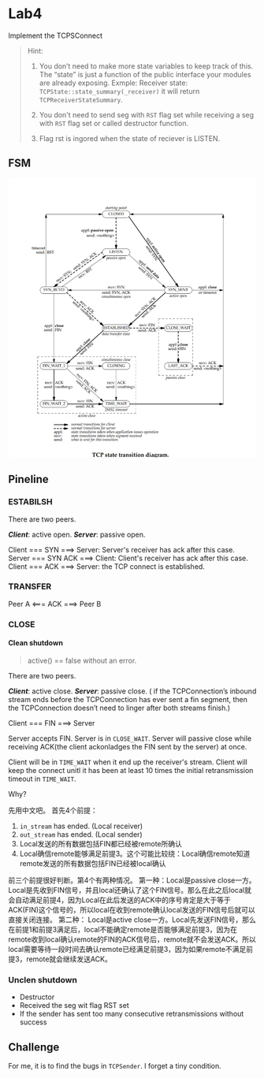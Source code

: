 # Lab4

Implement the TCPSConnect

> Hint:
>
> 1. You don’t need to make more state variables to keep track of this. The “state” is just a function of the public interface your modules are already exposing. Exmple: Receiver state: `TCPState::state_summary(_receiver)` it will return `TCPReceiverStateSummary`.
>
> 2. You don't need to send seg with `RST` flag set while receiving a seg with `RST` flag set or called destructor function.
>
> 3. Flag rst is ingored when the state of reciever is LISTEN.

## FSM

![FSM](../week-2/assets/TCPState.png)

## Pineline

### ESTABILSH

There are two peers.

***Client***: active open.
***Server***: passive open.

Client === SYN ===> Server: Server's receiver has ack after this case.
Server === SYN ACK ===> Client: Client's receiver has ack after this case.
Client === ACK ===> Server: the TCP connect is established.

### TRANSFER

Peer A <=== ACK ===> Peer B

### CLOSE

#### Clean shutdown

> active() == false without an error.

There are two peers.

***Client***: active close.
***Server***: passive close. ( if the TCPConnection’s inbound stream ends before the TCPConnection has ever sent a fin segment, then the TCPConnection doesn’t need to linger after both streams finish.)

Client === FIN ===> Server

Server accepts FIN. Server is in `CLOSE_WAIT`.
Server will passive close while receiving ACK(the client ackonladges the FIN sent by the server) at once.

Client will be in `TIME_WAIT` when it end up the receiver's stream.
Client will keep the connect unitl it has been at least 10 times the initial retransmission timeout in `TIME_WAIT`.

Why?

先用中文吧。
首先4个前提：

1. `in_stream` has ended. (Local receiver)
2. `out_stream` has ended. (Local sender)
3. Local发送的所有数据包括FIN都已经被remote所确认
4. Local确信remote能够满足前提3。这个可能比较绕：Local确信remote知道remote发送的所有数据包括FIN已经被local确认

前三个前提很好判断。第4个有两种情况。
第一种：Local是passive close一方。Local是先收到FIN信号，并且local还确认了这个FIN信号。那么在此之后local就会自动满足前提4，因为Local在此后发送的ACK中的序号肯定是大于等于ACK(FIN)这个信号的，所以local在收到remote确认local发送的FIN信号后就可以直接关闭连接。
第二种： Local是active close一方。Local先发送FIN信号，那么在前提1和前提3满足后，local不能确定remote是否能够满足前提3，因为在remote收到local确认remote的FIN的ACK信号后，remote就不会发送ACK。所以local需要等待一段时间去确认remote已经满足前提3，因为如果remote不满足前提3，remote就会继续发送ACK。

### Unclen shutdown

* Destructor
* Received the seg wit flag RST set
* If the sender has sent too many consecutive retransmissions without success

## Challenge

For me, it is to find the bugs in `TCPSender`.
I forget a tiny condition.
